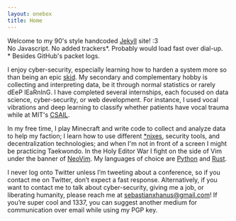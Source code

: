 ```yaml
---
layout: onebox
title: Home
---
```

Welcome to my 90's style handcoded [Jekyll](https://jekyllrb.com/) site! :3  
No Javascript. No added trackers\*. Probably would load fast over dial-up.  
\* Besides GitHub's packet logs.

I enjoy cyber-security, especially learning how to harden a system more so than being an epic [skid](https://en.wikipedia.org/wiki/Script_kiddie "script kiddie"). My secondary and complementary hobby is collecting and interpreting data, be it through normal statistics or rarely dEeP lEaRnInG. I have completed several internships, each focused on data science, cyber-security, or web development. For instance, I used vocal vibrations and deep learning to classify whether patients have vocal trauma while at MIT's [CSAIL](https://www.csail.mit.edu/).

In my free time, I play Minecraft and write code to collect and analyze data to help my faction; I learn how to use different [\*nixes](https://en.wikipedia.org/wiki/*NIX "Linux, BSD, etc.."), security tools, and decentralization technologies; and when I'm not in front of a screen I might be practicing Taekwondo. In the Holy Editor War I fight on the side of Vim under the banner of [NeoVim](https://neovim.io/). My languages of choice are [Python](https://www.python.org/) and [Rust](https://www.rust-lang.org/).

I never log onto Twitter unless I’m tweeting about a conference, so if you contact me on Twitter, don’t expect a fast response. Alternatively, if you want to contact me to talk about cyber-security, giving me a job, or liberating humanity, please reach me at [sebastianxhanus@gmail.com](mailto:sebastianxhanus@gmail.com)! If you’re super cool and 1337, you can suggest another medium for communication over email while using my PGP key.
